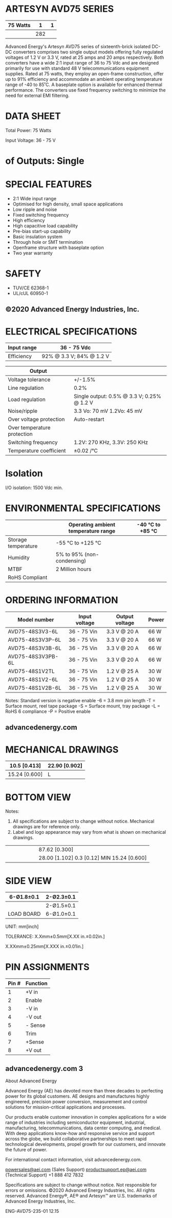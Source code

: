 # ARTESYN AVD75 SERIES

|75 Watts|1|1|
|---|---|---|
| |282| |

Advanced Energy's Artesyn AVD75 series of sixteenth-brick isolated DC-DC converters comprises two single output models offering fully regulated voltages of 1.2 V or 3.3 V, rated at 25 amps and 20 amps respectively. Both converters have a wide 2:1 input range of 36 to 75 Vdc and are designed primarily for use with standard 48 V telecommunications equipment supplies. Rated at 75 watts, they employ an open-frame construction, offer up to 91% efficiency and accommodate an ambient operating temperature range of -40 to 85˚C. A baseplate option is available for enhanced thermal performance. The converters use fixed frequency switching to minimize the need for external EMI filtering.

# DATA SHEET

Total Power: 75 Watts

Input Voltage: 36 - 75 V

# of Outputs: Single

# SPECIAL FEATURES

- 2:1 Wide input range
- Optimised for high density, small space applications
- Low ripple and noise
- Fixed switching frequency
- High efficiency
- High capacitive load capability
- Pre-bias start-up capability
- Basic insulation system
- Through hole or SMT termination
- Openframe structure with baseplate option
- Two year warranty

# SAFETY

- TUV/CE 62368-1
- UL/cUL 60950-1

©2020 Advanced Energy Industries, Inc.
---
# ELECTRICAL SPECIFICATIONS

|Input range|36 - 75 Vdc|
|---|---|
|Efficiency|92% @ 3.3 V; 84% @ 1.2 V|

|Output| |
|---|---|
|Voltage tolerance|+/-1.5%|
|Line regulation|0.2%|
|Load regulation|Single output: 0.5% @ 3.3 V; 0.25% @ 1.2 V|
|Noise/ripple|3.3 Vo: 70 mV 1.2Vo: 45 mV|
|Over voltage protection|Auto-restart|
|Over temperature protection| |
|Switching frequency|1.2V: 270 KHz, 3.3V: 250 KHz|
|Temperature coefficient|±0.02 /°C|

# Isolation

I/O isolation:
1500 Vdc min.

# ENVIRONMENTAL SPECIFICATIONS

| |Operating ambient temperature range|-40 °C to +85 °C|
|---|---|---|
|Storage temperature|-55 °C to +125 °C| |
|Humidity|5% to 95% (non-condensing)| |
|MTBF|2 Million hours| |
|RoHS Compliant| | |

# ORDERING INFORMATION

|Model number|Input voltage|Output voltage|Power|
|---|---|---|---|
|AVD75-48S3V3-6L|36 - 75 Vin|3.3 V @ 20 A|66 W|
|AVD75-48S3V3P-6L|36 - 75 Vin|3.3 V @ 20 A|66 W|
|AVD75-48S3V3B-6L|36 - 75 Vin|3.3 V @ 20 A|66 W|
|AVD75-48S3V3PB-6L|36 - 75 Vin|3.3 V @ 20 A|66 W|
|AVD75-48S1V2TL|36 - 75 Vin|1.2 V @ 25 A|30 W|
|AVD75-48S1V2-6L|36 - 75 Vin|1.2 V @ 25 A|30 W|
|AVD75-48S1V2B-6L|36 - 75 Vin|1.2 V @ 25 A|30 W|

Notes:
Standard version is negative enable
-6 = 3.8 mm pin length
-T = Surface mount, reel tape package
-S = Surface mount, tray package
-L = RoHS 6 compliance
-P = Positive enable

advancedenergy.com
---
# MECHANICAL DRAWINGS

|10.5 [0.413]|22.90 [0.902]|
|---|---|
|15.24 [0.600]|L|

# BOTTOM VIEW

Notes:

1. All specifications are subject to change without notice. Mechanical drawings are for reference only.
2. Label and logo appearance may vary from what is shown on mechanical drawings.

| | | | | | | |
|---|---|---|---|---|---|---|
| | | | | | |87.62 [0.300]|
| | | | | | |28.00 [1.102] 0.3 [0.12] MIN 15.24 [0.600]|

# SIDE VIEW

|6-Ø1.8±0.1|2-Ø2.3±0.1|
|---|---|
| |2-Ø1.5±0.1|
|LOAD BOARD|6-Ø1.0±0.1|

UNIT: mm[inch]

TOLERANCE: X.Xmm±0.5mm[X.XX in.±0.02in.]

X.XXmm±0.25mm[X.XXX in.±0.01in.]

# PIN ASSIGNMENTS

|Pin #|Function|
|---|---|
|1|+V in|
|2|Enable|
|3|-V in|
|4|-V out|
|5|- Sense|
|6|Trim|
|7|+Sense|
|8|+V out|

advancedenergy.com 3
---
About Advanced Energy

Advanced Energy (AE) has devoted more than three decades to perfecting power for its global customers. AE designs and manufactures highly engineered, precision power conversion, measurement and control solutions for mission-critical applications and processes.

Our products enable customer innovation in complex applications for a wide range of industries including semiconductor equipment, industrial, manufacturing, telecommunications, data center computing, and medical. With deep applications know-how and responsive service and support across the globe, we build collaborative partnerships to meet rapid technological developments, propel growth for our customers, and innovate the future of power.

For international contact information, visit advancedenergy.com.

powersales@aei.com (Sales Support)
productsupport.ep@aei.com (Technical Support)
+1 888 412 7832

Specifications are subject to change without notice. Not responsible for errors or omissions. ©2020 Advanced Energy Industries, Inc. All rights reserved. Advanced Energy®, AE® and Artesyn™ are U.S. trademarks of Advanced Energy Industries, Inc.

ENG-AVD75-235-01 12.15